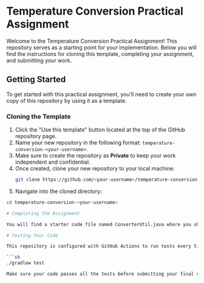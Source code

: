 # Temperature Conversion Practical Assignment

Welcome to the Temperature Conversion Practical Assignment! This repository serves as a starting point for your implementation. Below you will find the instructions for cloning this template, completing your assignment, and submitting your work.

## Getting Started

To get started with this practical assignment, you'll need to create your own copy of this repository by using it as a template.

### Cloning the Template

1. Click the "Use this template" button located at the top of the GitHub repository page.
2. Name your new repository in the following format: `temperature-conversion-<your-username>`.
3. Make sure to create the repository as **Private** to keep your work independent and confidential.
4. Once created, clone your new repository to your local machine:
   ```sh
   git clone https://github.com/<your-username>/temperature-conversion-<your-username>.git
5. Navigate into the cloned directory:
```sh
cd temperature-conversion-<your-username>

# Completing the Assignment

You will find a starter code file named ConverterUtil.java where you should add your implementation. Do not change the method signatures as they will be used for testing your solution.

# Testing Your Code

This repository is configured with GitHub Actions to run tests every time you push your changes. To test your code locally, you can use the provided Gradle wrapper script:

```sh
./gradlew test

Make sure your code passes all the tests before submitting your final version.